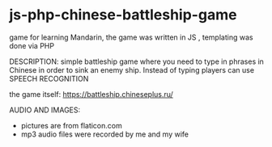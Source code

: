 # js-php-chinese-battleship-game
game for learning Mandarin, the game was written in JS , templating was done via PHP

DESCRIPTION:
simple battleship game where you need to type in phrases in Chinese in order to sink an enemy ship.
Instead of typing players can use SPEECH RECOGNITION

the game itself:
https://battleship.chineseplus.ru/

AUDIO AND IMAGES:
- pictures are from flaticon.com
- mp3 audio files were recorded by me and my wife
